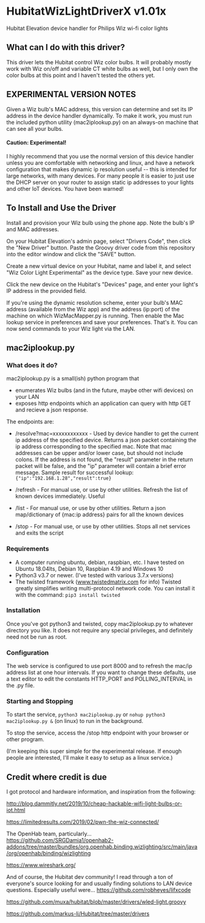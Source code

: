 # HubitatWizLightDriverX v1.01x
Hubitat Elevation device handler for Philips Wiz wi-fi color lights

## What can I do with this driver?
This driver lets the Hubitat control Wiz color bulbs.  It will probably
mostly work with Wiz on/off and variable CT white bulbs as well, but I only own
the color bulbs at this point and I haven't tested the others yet.

## EXPERIMENTAL VERSION NOTES
Given a Wiz bulb's MAC address, this version can determine and set its
IP address in the device handler dynamically. To make it work, you must run the included python 
utility (mac2iplookup.py) on an always-on machine that can see all your bulbs.

#### Caution: Experimental!
I highly recommend that you use the normal version of this device handler unless
you are comfortable with networking and linux, and have a network configuration 
that makes dynamic ip resolution useful -- this is intended for large networks,
with many devices.  For many people it is easier to just use the
DHCP server on your router to assign static ip addresses to your lights and
other IoT devices.  You have been warned!

## To Install and Use the Driver
Install and provision your Wiz bulb using the phone app.  Note the bulb's IP and MAC 
addresses.

On your Hubitat Elevation's admin page, select "Drivers Code", then click the
"New Driver" button.  Paste the Groovy driver code from this repository into 
the editor window and click the "SAVE" button.

Create a new virtual device on your Hubitat, name and label it, and select 
"Wiz Color Light Experimental" as the device type.  Save your new device.

Click the new device on the Hubitat's "Devices" page, and enter your light's
IP address in the provided field.

If you're using the dynamic resolution scheme, enter your bulb's 
MAC address (available from the Wiz app) and the address (ip:port) of the machine
on which WizMacMapper.py is running.  Then enable the Mac lookup service in
preferences and save your preferences.  That's it. You can now send commands to your Wiz light
via the LAN.   

## mac2iplookup.py 
### What does it do?
mac2iplookup.py is a small(ish) python program that 
- enumerates Wiz bulbs (and in the future, maybe other wifi devices) on your LAN
- exposes http endpoints which an application can query with http GET and recieve a
json response.

The endpoints are:
- /resolve?mac=xxxxxxxxxxxx - 
Used by device handler to get the current ip address of the specified device. Returns a json packet containing the ip address corresponding to the specified mac. Note
that mac addresses can be upper and/or lower case, but should not include colons.  If
the address is not found, the "result" parameter in the return packet will be false, and
the "ip" parameter will contain a brief error message.
    Sample result for successful lookup: ```{"ip":"192.168.1.28","result":true}```

- /refresh -
For manual use, or use by other utilities. Refresh the list of known devices immediately. Useful
- /list -
For manual use, or use by other utilities. Return a json map/dictionary of {mac:ip address} pairs for all the known devices
- /stop -
For manual use, or use by other utilities. Stops all net services and exits the script


### Requirements
- A computer running ubuntu, debian, raspbian, etc. I have tested on Ubuntu 18.04lts, Debian 10, 
Raspbian 4.19 and Windows 10
- Python3 v3.7 or newer.  (I've tested with various 3.7.x versions)
- The twisted framework (www.twistedmatrix.com for info) Twisted greatly simplifies writing
multi-protocol network code. You can install it with the command: ```pip3 install twisted```

### Installation
Once you've got python3 and twisted, copy mac2iplookup.py to whatever directory you
like.  It does not require any special privileges, and definitely need not be run as
root.

### Configuration
The web service is configured to use port 8000 and to refresh the mac/ip address list
at one hour intervals. If you want to change these defaults, use a text editor
to edit the constants HTTP_PORT and POLLING_INTERVAL in the .py file.

### Starting and Stopping
To start the service, ```python3 mac2iplookup.py``` or ```nohup python3 mac2iplookup.py &```
(on linux) to run in the background.

To stop the service, access the /stop http endpoint with your browser or other program.
 
(I'm keeping this super simple for the experimental release.  If enough people are
interested,  I'll make it easy to setup as a linux service.) 


## Credit where credit is due
I got protocol and hardware information, and inspiration from the following:

http://blog.dammitly.net/2019/10/cheap-hackable-wifi-light-bulbs-or-iot.html

https://limitedresults.com/2019/02/pwn-the-wiz-connected/

The OpenHab team, particularly...
https://github.com/SRGDamia1/openhab2-addons/tree/master/bundles/org.openhab.binding.wizlighting/src/main/java/org/openhab/binding/wizlighting

https://www.wireshark.org/

And of course, the Hubitat dev community! I read through a ton of everyone's source looking for and
usually finding solutions to LAN device questions.  Especially useful were...
https://github.com/robheyes/lifxcode

https://github.com/muxa/hubitat/blob/master/drivers/wled-light.groovy

https://github.com/markus-li/Hubitat/tree/master/drivers


